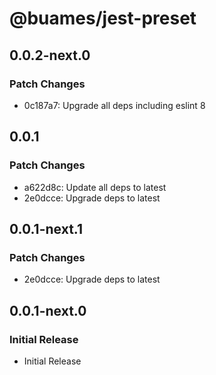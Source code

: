 # @buames/jest-preset

## 0.0.2-next.0

### Patch Changes

- 0c187a7: Upgrade all deps including eslint 8

## 0.0.1

### Patch Changes

- a622d8c: Update all deps to latest
- 2e0dcce: Upgrade deps to latest

## 0.0.1-next.1

### Patch Changes

- 2e0dcce: Upgrade deps to latest

## 0.0.1-next.0

### Initial Release

- Initial Release

